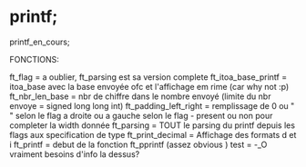 # printf;
printf_en_cours;

FONCTIONS: 

ft_flag               =     a oublier, ft_parsing est sa version complete
ft_itoa_base_printf   =     itoa_base avec la base envoyée ofc et l'affichage em rime (car why not :p)
ft_nbr_len_base       =     nbr de chiffre dans le nombre envoyé (limite du nbr envoye = signed long long int)
ft_padding_left_right =     remplissage de 0 ou " " selon le flag a droite ou a gauche selon le flag - present 
                            ou non pour completer la width donnée
ft_parsing            =     TOUT le parsing du printf depuis les flags aux specification de type
ft_print_decimal      =     Affichage des formats d et i
ft_printf             =     debut de la fonction ft_pprintf (assez obvious )
test                  =     -_O vraiment besoins d'info la dessus?
